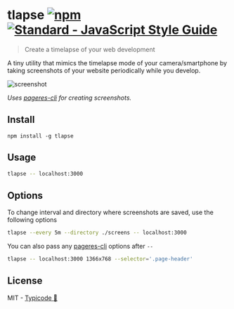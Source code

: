 # tlapse [![npm](https://badge.fury.io/js/tlapse.svg)](https://www.npmjs.com/package/tlapse) [![Standard - JavaScript Style Guide](https://img.shields.io/badge/code%20style-standard-brightgreen.svg)](http://standardjs.com/)

> Create a timelapse of your web development

A tiny utility that mimics the timelapse mode of your camera/smartphone by taking screenshots of your website periodically while you develop.

![screenshot](http://i.imgur.com/QL98ry4.png)

_Uses [pageres-cli](https://github.com/sindresorhus/pageres-cli) for creating screenshots._

## Install

```
npm install -g tlapse
```

## Usage

```sh
tlapse -- localhost:3000
```

## Options

To change interval and directory where screenshots are saved, use the following options

```sh
tlapse --every 5m --directory ./screens -- localhost:3000
```

You can also pass any [pageres-cli](https://github.com/sindresorhus/pageres-cli) options after `--`

```sh
tlapse -- localhost:3000 1366x768 --selector='.page-header'
```

## License

MIT - [Typicode :cactus:](https://github.com/typicode)
